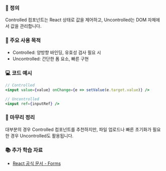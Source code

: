 ### 📘 정의

Controlled 컴포넌트는 React 상태로 값을 제어하고, Uncontrolled는 DOM 자체에서 값을 관리합니다.

### 🎯 주요 사용 목적

- Controlled: 양방향 바인딩, 유효성 검사 필요 시
- Uncontrolled: 간단한 폼 요소, 빠른 구현

### 💻 코드 예시

```jsx
// Controlled
<input value={value} onChange={e => setValue(e.target.value)} />

// Uncontrolled
<input ref={inputRef} />
```

### 🧩 마무리 정리

대부분의 경우 Controlled 컴포넌트를 추천하지만, 파일 업로드나 빠른 초기화가 필요한 경우 Uncontrolled도 활용됩니다.

### 📚 추가 학습 자료

- [React 공식 문서 - Forms](https://reactjs.org/docs/forms.html)
